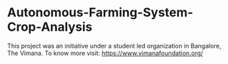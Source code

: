 # Autonomous-Farming-System-Crop-Analysis

This project was an initiative under a student led organization in Bangalore, The Vimana.
To know more visit: https://www.vimanafoundation.org/
